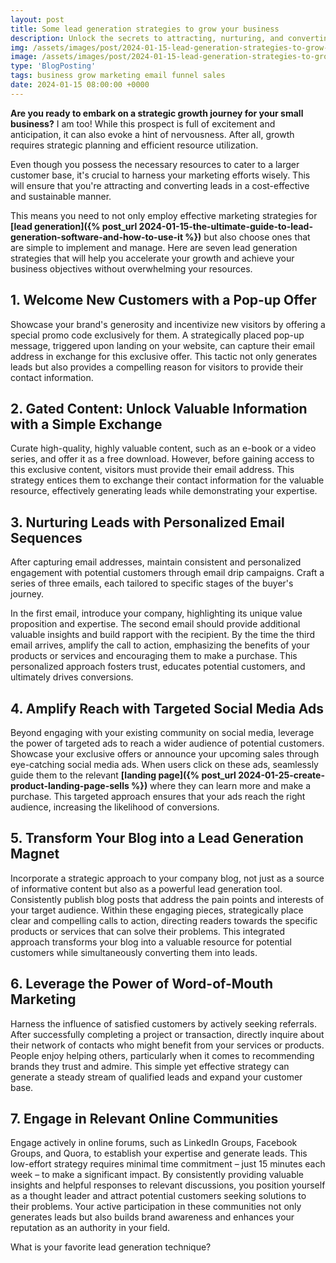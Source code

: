 ```yaml
---
layout: post
title: Some lead generation strategies to grow your business
description: Unlock the secrets to attracting, nurturing, and converting leads with proven lead generation strategies.
img: /assets/images/post/2024-01-15-lead-generation-strategies-to-grow-your-business/lead-generation-strategies-to-grow-your-business.jpg
image: /assets/images/post/2024-01-15-lead-generation-strategies-to-grow-your-business/lead-generation-strategies-to-grow-your-business.jpg
type: 'BlogPosting'
tags: business grow marketing email funnel sales
date: 2024-01-15 08:00:00 +0000 
---
```


**Are you ready to embark on a strategic growth journey for your small business?** I am too! While this prospect is full of excitement and anticipation, it can also evoke a hint of nervousness. After all, growth requires strategic planning and efficient resource utilization.

Even though you possess the necessary resources to cater to a larger customer base, it's crucial to harness your marketing efforts wisely. This will ensure that you're attracting and converting leads in a cost-effective and sustainable manner.

This means you need to not only employ effective marketing strategies for **[lead generation]({% post_url 2024-01-15-the-ultimate-guide-to-lead-generation-software-and-how-to-use-it %})** but also choose ones that are simple to implement and manage. Here are seven lead generation strategies that will help you accelerate your growth and achieve your business objectives without overwhelming your resources.

## 1. Welcome New Customers with a Pop-up Offer
Showcase your brand's generosity and incentivize new visitors by offering a special promo code exclusively for them. A strategically placed pop-up message, triggered upon landing on your website, can capture their email address in exchange for this exclusive offer. This tactic not only generates leads but also provides a compelling reason for visitors to provide their contact information.

## 2. Gated Content: Unlock Valuable Information with a Simple Exchange
Curate high-quality, highly valuable content, such as an e-book or a video series, and offer it as a free download. However, before gaining access to this exclusive content, visitors must provide their email address. This strategy entices them to exchange their contact information for the valuable resource, effectively generating leads while demonstrating your expertise.

## 3. Nurturing Leads with Personalized Email Sequences
After capturing email addresses, maintain consistent and personalized engagement with potential customers through email drip campaigns. Craft a series of three emails, each tailored to specific stages of the buyer's journey.

In the first email, introduce your company, highlighting its unique value proposition and expertise. The second email should provide additional valuable insights and build rapport with the recipient. By the time the third email arrives, amplify the call to action, emphasizing the benefits of your products or services and encouraging them to make a purchase. This personalized approach fosters trust, educates potential customers, and ultimately drives conversions.

## 4. Amplify Reach with Targeted Social Media Ads
Beyond engaging with your existing community on social media, leverage the power of targeted ads to reach a wider audience of potential customers. Showcase your exclusive offers or announce your upcoming sales through eye-catching social media ads. When users click on these ads, seamlessly guide them to the relevant **[landing page]({% post_url 2024-01-25-create-product-landing-page-sells %})** where they can learn more and make a purchase. This targeted approach ensures that your ads reach the right audience, increasing the likelihood of conversions. 

## 5. Transform Your Blog into a Lead Generation Magnet
Incorporate a strategic approach to your company blog, not just as a source of informative content but also as a powerful lead generation tool. Consistently publish blog posts that address the pain points and interests of your target audience. Within these engaging pieces, strategically place clear and compelling calls to action, directing readers towards the specific products or services that can solve their problems. This integrated approach transforms your blog into a valuable resource for potential customers while simultaneously converting them into leads. 

## 6. Leverage the Power of Word-of-Mouth Marketing
Harness the influence of satisfied customers by actively seeking referrals. After successfully completing a project or transaction, directly inquire about their network of contacts who might benefit from your services or products. People enjoy helping others, particularly when it comes to recommending brands they trust and admire. This simple yet effective strategy can generate a steady stream of qualified leads and expand your customer base. 

## 7. Engage in Relevant Online Communities
Engage actively in online forums, such as LinkedIn Groups, Facebook Groups, and Quora, to establish your expertise and generate leads. This low-effort strategy requires minimal time commitment – just 15 minutes each week – to make a significant impact. By consistently providing valuable insights and helpful responses to relevant discussions, you position yourself as a thought leader and attract potential customers seeking solutions to their problems. Your active participation in these communities not only generates leads but also builds brand awareness and enhances your reputation as an authority in your field. 

What is your favorite lead generation technique?
